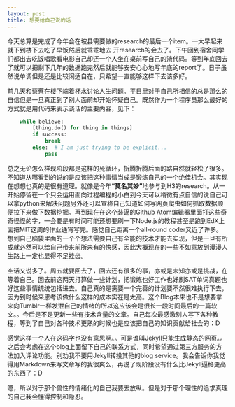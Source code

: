 ```yaml
---
layout: post
title: 想要给自己说的话
---
```


<p>今天总算是完成了今年会在坡县需要做的research的最后一个item。一大早起来就下到楼下去吃了早饭然后就乖乖地去
开research的会去了。下午回到宿舍同学们都出去吃饭唱歌看电影自己却还一个人坐在桌前写自己的渣代码。等到年底回去了就可以把剩下几年的数据跑完然后就能够安安心心地写年底的report了。日子虽然说单调但是还是比较闲适自在，只希望一直能够这样下去该多好。</p>

前几天和蔡蔡在楼下端着杯水讨论人生问题。平日里对于自己所相信的总是那么的自信但是一旦真正到了别人面前却开始怀疑自己。既然作为一个程序员那么最好的方式就是用代码来表示谈话的主要内容，见下：


```python
    while believe:
        [thing.do() for thing in things]
        if success:
            break
        else:  # I am just trying to be explicit...
            pass
```

总之无论怎么样现阶段都是这样的死循环，折腾折腾后面的路自然就轻松了很多。不知道从哪看到的说的是应该把这种事情当成是锻炼自己的一个绝佳机会。其实现在想想也真的是很有道理。就像是今年<b>“莫名其妙”</b>地参与到H3的research。从一开始停留在一个只会运用面向过程编程的小白到今天可以稍微有点自信的说自己可以拿python来解决问题另外还可以宣称自己知道如何写网页爬虫如何抓取数据顺便拉下来做下数据挖掘。再到现在在这个装逼的Github Atom编辑器里面打这些奇奇怪怪的字，一会要是有时间可能还想要刷一下Node.js的教程甚至是跑到EdX上面把MIT这周的作业通宵写完。感觉自己距离一个all-round coder又近了许多。想到自己脑袋里面的一个个想法需要自己有全能的技术才能去实现，但是一旦有所成就必然可以给自己带来前所未有的快感，因此大概现在的一些不如意放到漫漫人生路上一定也显得不足挂齿。

空话又说多了。周五就要回去了，回去还有很多的事，亦或是未知亦或是挑战，在等着自己。回去前这两天打算做一些计划，把锻炼也好工作也好刷SAT单词真题也好这些事情统统包括进去。自己真的是需要一个完善的计划要不然很难执行下去，因为到时候来思考该做什么这样的成本实在是太高。这个Blog本来也不是想要拿来向Tumblr一样发泄自己的情绪的所以这应该会是很长一段时间最后的一篇软文。。今后是不是更新一些有技术含量的文章。自己每次最感激别人写下各种教程，等到了自己对各种技术更熟的时候也是应该把自己的知识贡献给社会的：D

感觉这样一个人在这码字也没有意思啊。。可是谁叫Jekyll只能生成静态的网页。。之后会考虑在这个blog上面留下自己的联系方式，同时希望通过第三方服务的方法加入评论功能。别劝我不要用Jekyll转投其他的blog service。我会告诉你我觉得用Markdown来写文章写的我很爽么，再说了现阶段没有什么比Jekyll逼格更高的东西了：D

嗯，所以对于那个兽性的情绪化的自己我要去放纵。但是对于那个理性的追求真理的自己我会懂得控制和隐忍。
